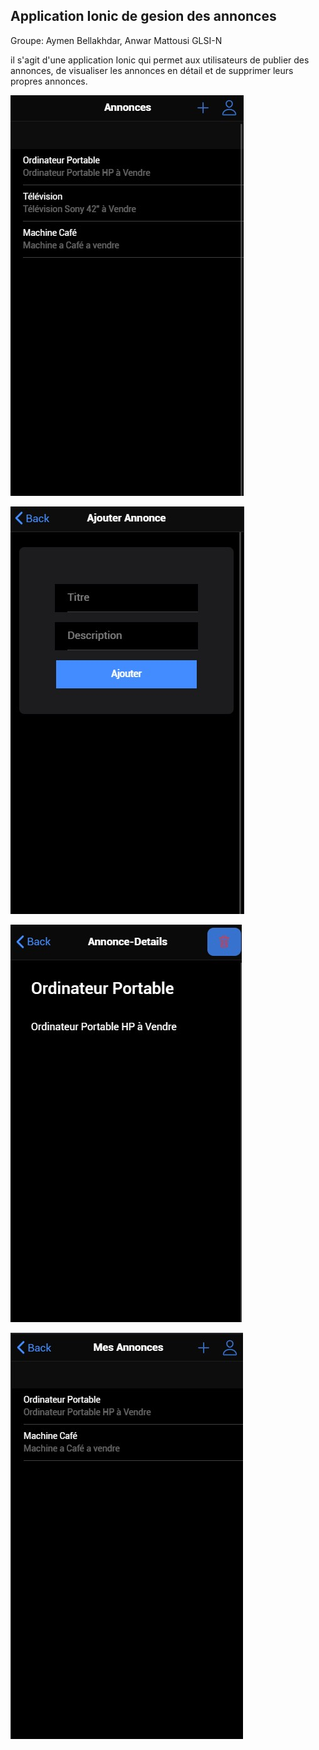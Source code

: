 ## Application Ionic de gesion des annonces

Groupe: Aymen Bellakhdar, Anwar Mattousi GLSI-N

il s'agit d'une application Ionic qui permet aux utilisateurs de publier des annonces, de visualiser les annonces en détail et de supprimer leurs propres annonces.

![annonces](screenshots/annonces.jpg)

![ajouter-annonce](screenshots/ajouter-annonce.jpg)

![annonces](screenshots/details.jpg)

![annonces](screenshots/mes-annonces.jpg)